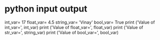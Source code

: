 # python input output
int_var= 17
float_var= 4.5
string_var= 'Vinay'
bool_var= True
print ('Value of int_var=', int_var)
print ('Value of float_var=', float_var)
print ('Value of str_var=', string_var)
print ('Value of bool_var=', bool_var)
